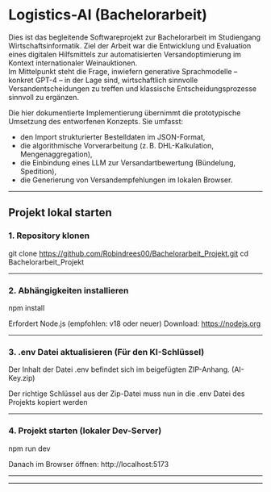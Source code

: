 # Logistics-AI (Bachelorarbeit)

Dies ist das begleitende Softwareprojekt zur Bachelorarbeit im Studiengang Wirtschaftsinformatik. Ziel der Arbeit war die Entwicklung und Evaluation eines digitalen Hilfsmittels zur automatisierten Versandoptimierung im Kontext internationaler Weinauktionen.  
Im Mittelpunkt steht die Frage, inwiefern generative Sprachmodelle – konkret GPT-4 – in der Lage sind, wirtschaftlich sinnvolle Versandentscheidungen zu treffen und klassische Entscheidungsprozesse sinnvoll zu ergänzen.  

Die hier dokumentierte Implementierung übernimmt die prototypische Umsetzung des entworfenen Konzepts. Sie umfasst:

- den Import strukturierter Bestelldaten im JSON-Format,  
- die algorithmische Vorverarbeitung (z. B. DHL-Kalkulation, Mengenaggregation),  
- die Einbindung eines LLM zur Versandartbewertung (Bündelung, Spedition),  
- die Generierung von Versandempfehlungen im lokalen Browser.

---

## Projekt lokal starten

### 1. Repository klonen

git clone https://github.com/Robindrees00/Bachelorarbeit_Projekt.git
cd Bachelorarbeit_Projekt

---

### 2. Abhängigkeiten installieren

npm install

Erfordert Node.js (empfohlen: v18 oder neuer)
Download: https://nodejs.org

---

### 3. .env Datei aktualisieren (Für den KI-Schlüssel)

Der Inhalt der Datei .env befindet sich im beigefügten ZIP-Anhang. (AI-Key.zip)

Der richtige Schlüssel aus der Zip-Datei muss nun in die .env Datei des Projekts kopiert werden


---

### 4. Projekt starten (lokaler Dev-Server)

npm run dev

Danach im Browser öffnen: http://localhost:5173

---

---
